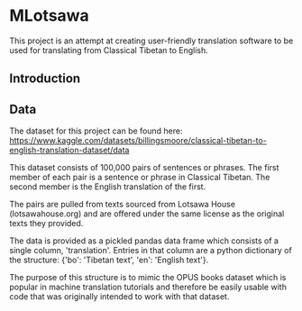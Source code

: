 # MLotsawa

This project is an attempt at creating user-friendly translation software to be used for translating 
from Classical Tibetan to English. 

## Introduction

## Data

The dataset for this project can be found here: 
https://www.kaggle.com/datasets/billingsmoore/classical-tibetan-to-english-translation-dataset/data

This dataset consists of 100,000 pairs of sentences or phrases. The first member of each pair is a sentence or phrase in Classical Tibetan. The second member is the English translation of the first.

The pairs are pulled from texts sourced from Lotsawa House (lotsawahouse.org) and are offered under the same license as the original texts they provided.

The data is provided as a pickled pandas data frame which consists of a single column, 'translation'. Entries in that column are a python dictionary of the structure: {'bo': 'Tibetan text', 'en': 'English text'}.

The purpose of this structure is to mimic the OPUS books dataset which is popular in machine translation tutorials and therefore be easily usable with code that was originally intended to work with that dataset.
